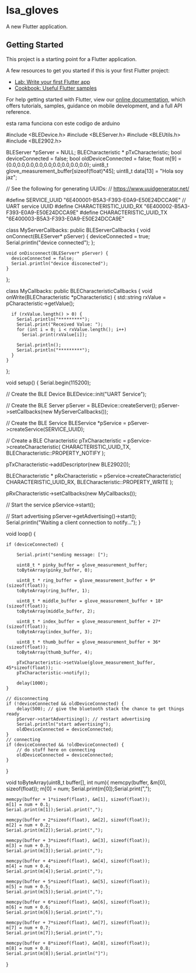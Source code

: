 # lsa_gloves

A new Flutter application.

## Getting Started

This project is a starting point for a Flutter application.

A few resources to get you started if this is your first Flutter project:

- [Lab: Write your first Flutter app](https://flutter.dev/docs/get-started/codelab)
- [Cookbook: Useful Flutter samples](https://flutter.dev/docs/cookbook)

For help getting started with Flutter, view our
[online documentation](https://flutter.dev/docs), which offers tutorials,
samples, guidance on mobile development, and a full API reference.

esta rama funciona con este codigo de arduino

#include <BLEDevice.h>
#include <BLEServer.h>
#include <BLEUtils.h>
#include <BLE2902.h>

BLEServer *pServer = NULL;
BLECharacteristic * pTxCharacteristic;
bool deviceConnected = false;
bool oldDeviceConnected = false;
float m[9] = {0.0,0.0,0.0,0.0,0.0,0.0,0.0,0.0,0.0};
uint8_t glove_measurement_buffer[sizeof(float)*45];
uint8_t data[13] = "Hola soy jaz";

// See the following for generating UUIDs:
// https://www.uuidgenerator.net/

#define SERVICE_UUID           "6E400001-B5A3-F393-E0A9-E50E24DCCA9E" // UART service UUID
#define CHARACTERISTIC_UUID_RX "6E400002-B5A3-F393-E0A9-E50E24DCCA9E"
#define CHARACTERISTIC_UUID_TX "6E400003-B5A3-F393-E0A9-E50E24DCCA9E"


class MyServerCallbacks: public BLEServerCallbacks {
    void onConnect(BLEServer* pServer) {
      deviceConnected = true;
      Serial.println("device connected");
    };

    void onDisconnect(BLEServer* pServer) {
      deviceConnected = false;
      Serial.println("device disconected");
    }
};

class MyCallbacks: public BLECharacteristicCallbacks {
    void onWrite(BLECharacteristic *pCharacteristic) {
      std::string rxValue = pCharacteristic->getValue();

      if (rxValue.length() > 0) {
        Serial.println("*********");
        Serial.print("Received Value: ");
        for (int i = 0; i < rxValue.length(); i++)
          Serial.print(rxValue[i]);

        Serial.println();
        Serial.println("*********");
      }
    }
};


void setup() {
  Serial.begin(115200);

  // Create the BLE Device
  BLEDevice::init("UART Service");

  // Create the BLE Server
  pServer = BLEDevice::createServer();
  pServer->setCallbacks(new MyServerCallbacks());

  // Create the BLE Service
  BLEService *pService = pServer->createService(SERVICE_UUID);

  // Create a BLE Characteristic
  pTxCharacteristic = pService->createCharacteristic(
										CHARACTERISTIC_UUID_TX,
										BLECharacteristic::PROPERTY_NOTIFY
									);

  pTxCharacteristic->addDescriptor(new BLE2902());

  BLECharacteristic * pRxCharacteristic = pService->createCharacteristic(
											 CHARACTERISTIC_UUID_RX,
											BLECharacteristic::PROPERTY_WRITE
										);

  pRxCharacteristic->setCallbacks(new MyCallbacks());

  // Start the service
  pService->start();

  // Start advertising
  pServer->getAdvertising()->start();
  Serial.println("Waiting a client connection to notify...");
}



void loop() {

    if (deviceConnected) {

        Serial.print("sending message: [");

        uint8_t * pinky_buffer = glove_measurement_buffer;
        toByteArray(pinky_buffer, 0);

        uint8_t * ring_buffer = glove_measurement_buffer + 9*(sizeof(float));
        toByteArray(ring_buffer, 1);

        uint8_t * middle_buffer = glove_measurement_buffer + 18*(sizeof(float));
        toByteArray(middle_buffer, 2);

        uint8_t * index_buffer = glove_measurement_buffer + 27*(sizeof(float));
        toByteArray(index_buffer, 3);

        uint8_t * thumb_buffer = glove_measurement_buffer + 36*(sizeof(float));
        toByteArray(thumb_buffer, 4);

        pTxCharacteristic->setValue(glove_measurement_buffer, 45*sizeof(float));
        pTxCharacteristic->notify();

        delay(1000);
	}

    // disconnecting
    if (!deviceConnected && oldDeviceConnected) {
        delay(500); // give the bluetooth stack the chance to get things ready
        pServer->startAdvertising(); // restart advertising
        Serial.println("start advertising");
        oldDeviceConnected = deviceConnected;
    }
    // connecting
    if (deviceConnected && !oldDeviceConnected) {
		// do stuff here on connecting
        oldDeviceConnected = deviceConnected;
    }
}


void toByteArray(uint8_t buffer[], int num){
    memcpy(buffer, &m[0], sizeof(float));
    m[0] = num;
    Serial.print(m[0]);Serial.print(",");

    memcpy(buffer + 1*sizeof(float), &m[1], sizeof(float));
    m[1] = num + 0.1;
    Serial.print(m[1]);Serial.print(",");

    memcpy(buffer + 2*sizeof(float), &m[2], sizeof(float));
    m[2] = num + 0.2;
    Serial.print(m[2]);Serial.print(",");

    memcpy(buffer + 3*sizeof(float), &m[3], sizeof(float));
    m[3] = num + 0.3;
    Serial.print(m[3]);Serial.print(",");

    memcpy(buffer + 4*sizeof(float), &m[4], sizeof(float));
    m[4] = num + 0.4;
    Serial.print(m[4]);Serial.print(",");

    memcpy(buffer + 5*sizeof(float), &m[5], sizeof(float));
    m[5] = num + 0.5;
    Serial.print(m[5]);Serial.print(",");

    memcpy(buffer + 6*sizeof(float), &m[6], sizeof(float));
    m[6] = num + 0.6;
    Serial.print(m[6]);Serial.print(",");

    memcpy(buffer + 7*sizeof(float), &m[7], sizeof(float));
    m[7] = num + 0.7;
    Serial.print(m[7]);Serial.print(",");

    memcpy(buffer + 8*sizeof(float), &m[8], sizeof(float));
    m[8] = num + 0.8;
    Serial.print(m[8]);Serial.println("]");

}